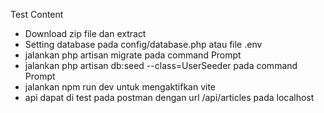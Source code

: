 <p>Test Content</p>
<ul>
    <li>Download zip file dan extract</li>
    <li>Setting database pada config/database.php atau file .env</li>
    <li>jalankan php artisan migrate pada command Prompt</li>
    <li>jalankan php artisan db:seed --class=UserSeeder pada command Prompt</li>
    <li>jalankan npm run dev untuk mengaktifkan vite</li>
    <li>api dapat di test pada postman dengan url /api/articles pada localhost</li>
<ul>